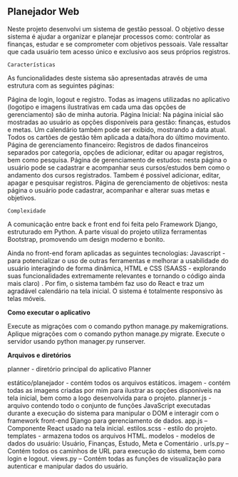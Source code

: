 ## Planejador Web

Neste projeto desenvolvi um sistema de gestão pessoal. O objetivo desse sistema é ajudar a organizar e planejar processos como: controlar as finanças, estudar e se comprometer com objetivos pessoais. Vale ressaltar que cada usuário tem acesso único e exclusivo aos seus próprios registros.

`Características`

As funcionalidades deste sistema são apresentadas através de uma estrutura com as seguintes páginas:

Página de login, logout e registro.
Todas as imagens utilizadas no aplicativo (logotipo e imagens ilustrativas em cada uma das opções de gerenciamento) são de minha autoria.
Página Inicial: Na página inicial são mostradas ao usuário as opções disponíveis para gestão: finanças, estudos e metas. Um calendário também pode ser exibido, mostrando a data atual. Todos os cartões de gestão têm aplicada a data/hora do último movimento.
Página de gerenciamento financeiro: Registros de dados financeiros separados por categoria, opções de adicionar, editar ou apagar registros, bem como pesquisa.
Página de gerenciamento de estudos: nesta página o usuário pode se cadastrar e acompanhar seus cursos/estudos bem como o andamento dos cursos registrados. Tambem é possivel adicionar, editar, apagar e pesquisar registros. 
Página de gerenciamento de objetivos: nesta página o usuário pode cadastrar, acompanhar e alterar suas metas e objetivos. 

`Complexidade`

A comunicação entre back e front end foi feita pelo Framework Django, estruturado em Python. A parte visual do projeto utiliza ferramentas Bootstrap, promovendo um design moderno e bonito.

Ainda no front-end foram aplicadas as seguintes tecnologias: Javascript - para potencializar o uso de outras ferramentas e melhorar a usabilidade do usuário interagindo de forma dinâmica, HTML e CSS (SAASS - explorando suas funcionalidades extremamente relevantes e tornando o código ainda mais claro) . Por fim, o sistema também faz uso do React e traz um agradável calendário na tela inicial. O sistema é totalmente responsivo às telas móveis.

**Como executar o aplicativo**

Execute as migrações com o comando python manage.py makemigrations.
Aplique migrações com o comando python manage.py migrate.
Execute o servidor usando python manager.py runserver.

**Arquivos e diretórios** 

planner - diretório principal do aplicativo Planner

estático/planejador - contém todos os arquivos estáticos.
imagem - contém todas as imagens criadas por mim para ilustrar as opções disponíveis na tela inicial, bem como a logo desenvolvida para o projeto.
planner.js - arquivo contendo todo o conjunto de funções JavaScript executadas durante a execução do sistema para manipular o DOM e interagir com o framework front-end Django para gerenciamento de dados.
app.js – Componente React usado na tela inicial.
estilos.scss - estilo do projeto.
templates - armazena todos os arquivos HTML.
modelos - modelos de dados do usuário: Usuário, Finanças, Estudo, Meta e Comentário .
urls.py – Contém todos os caminhos de URL para execução do sistema, bem como login e logout.
views.py – Contém todas as funções de visualização para autenticar e manipular dados do usuário.
